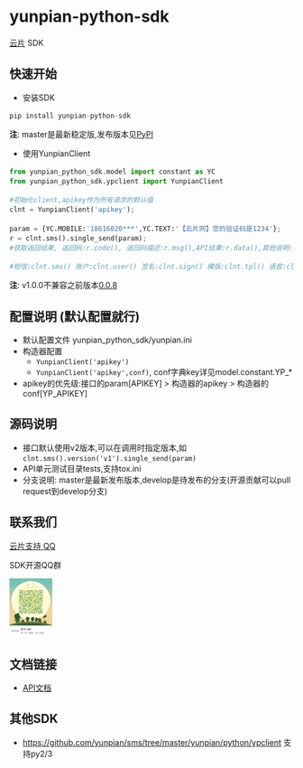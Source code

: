 yunpian-python-sdk
================================
[云片](https://www.yunpian.com/) SDK

## 快速开始

- 安装SDK
```python
pip install yunpian-python-sdk
```
**注**: master是最新稳定版,发布版本见[PyPI](https://pypi.python.org/pypi)

- 使用YunpianClient
```python
from yunpian_python_sdk.model import constant as YC
from yunpian_python_sdk.ypclient import YunpianClient

#初始化client,apikey作为所有请求的默认值
clnt = YunpianClient('apikey');

param = {YC.MOBILE:'18616020***',YC.TEXT:'【云片网】您的验证码是1234'};
r = clnt.sms().single_send(param);
#获取返回结果, 返回码:r.code(), 返回码描述:r.msg(),API结果:r.data(),其他说明:r.detail(),调用异常:r.exception()

#短信:clnt.sms() 账户:clnt.user() 签名:clnt.sign() 模版:clnt.tpl() 语音:clnt.voice() 流量:clnt.flow()
```
**注**: v1.0.0不兼容之前版本[0.0.8](https://github.com/yunpian/yunpian-python-sdk/releases/tag/0.0.8)

## 配置说明 (默认配置就行)
- 默认配置文件 yunpian_python_sdk/yunpian.ini
- 构造器配置
    - `YunpianClient('apikey')`
    - `YunpianClient('apikey',conf)`, conf字典key详见model.constant.YP_*
- apikey的优先级:接口的param[APIKEY] > 构造器的apikey > 构造器的conf[YP_APIKEY]

## 源码说明
- 接口默认使用v2版本,可以在调用时指定版本,如`clnt.sms().version('v1').single_send(param)`
- API单元测试目录tests,支持tox.ini
- 分支说明: master是最新发布版本,develop是待发布的分支(开源贡献可以pull request到develop分支)

## 联系我们
[云片支持 QQ](https://static.meiqia.com/dist/standalone.html?eid=30951&groupid=0d20ab23ab4702939552b3f81978012f&metadata={"name":"github"})

SDK开源QQ群

<img src="docs/sdk_qq.jpeg" width="15%" alt="SDK开源QQ群"/>

## 文档链接
- [API文档](https://www.yunpian.com/api2.0/guide.html)

## 其他SDK
- https://github.com/yunpian/sms/tree/master/yunpian/python/ypclient 支持py2/3